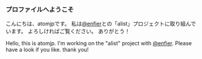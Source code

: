 ### プロファイルへようこそ

こんにちは、atomjpです。
私は[@enfier](https://github.com/enfier)との「alist」プロジェクトに取り組んでいます。
よろしければご覧ください。 ありがとう！

Hello, this is atomjp.
I'm working on the "alist" project with [@enfier](https://github.com/enfier).
Please have a look if you like. thank you!
